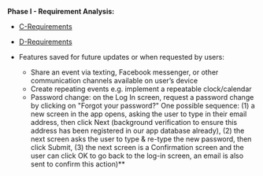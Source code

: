 **Phase I - Requirement Analysis:**
* [C-Requirements](https://github.com/sweet-spr18/feasta/tree/master/phase1#c-requirements "Phase I C-Reqs")
* [D-Requirements](https://github.com/sweet-spr18/feasta/tree/master/phase1#d-requirements "Phase I D-Reqs")

* Features saved for future updates or when requested by users:
  * Share an event via texting, Facebook messenger, or other communication channels available on user’s device
  * Create repeating events e.g. implement a repeatable clock/calendar
  * Password change: on the Log In screen, request a password change by clicking on "Forgot your password?"
  One possible sequence:
    (1) a new screen in the app opens, asking the user to type in their email address, then click Next (background verification to ensure this address has been registered in our app database already), 
    (2) the next screen asks the user to type & re-type the new password, then click Submit, 
    (3) the next screen is a Confirmation screen and the user can click OK to go back to the log-in screen, an email is also sent to confirm this action)**

